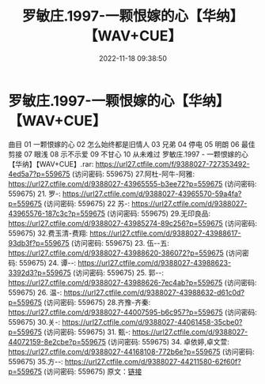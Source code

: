 ﻿---
title: 罗敏庄.1997-一颗恨嫁的心【华纳】【WAV+CUE】
date: 2022-11-18 09:38:50
categories: WAV车载音乐、镜像
tags: 华语中文
---
# 罗敏庄.1997-一颗恨嫁的心【华纳】【WAV+CUE】

曲目
01 一颗恨嫁的心
02 怎么始终都是旧情人
03 兄弟
04 停电
05 明朗
06 最佳剪接
07 眼浅
08 示不示爱
09 不甘心
10 从未难过
罗敏庄.1997 - 一颗恨嫁的心【华纳】【WAV+CUE】.rar: https://url27.ctfile.com/f/9388027-727353492-4ed5a7?p=559675
(访问密码: 559675)
27.阿杜-阿牛-阿雅: https://url27.ctfile.com/d/9388027-43965555-b3ee72?p=559675
(访问密码: 559675)
21. 罗-: https://url27.ctfile.com/d/9388027-43965570-59a4fa?p=559675
(访问密码: 559675)
22 苏-: https://url27.ctfile.com/d/9388027-43965576-187c3c?p=559675
(访问密码: 559675)
29.无印良品: https://url27.ctfile.com/d/9388027-43985274-89c256?p=559675
(访问密码: 559675)
32.费玉清-费翔: https://url27.ctfile.com/d/9388027-43988617-93db3f?p=559675
(访问密码: 559675)
23. 伍--五: https://url27.ctfile.com/d/9388027-43988620-386072?p=559675
(访问密码: 559675)
24. 谭--: https://url27.ctfile.com/d/9388027-43988623-3392d3?p=559675
(访问密码: 559675)
25. 郭--: https://url27.ctfile.com/d/9388027-43988626-7ec4ab?p=559675
(访问密码: 559675)
26. 温-: https://url27.ctfile.com/d/9388027-43988632-d61c0d?p=559675
(访问密码: 559675)
28.齐豫-齐秦: https://url27.ctfile.com/d/9388027-44007595-b6c957?p=559675
(访问密码: 559675)
30.关-: https://url27.ctfile.com/d/9388027-44061458-35cbe0?p=559675
(访问密码: 559675)
31. 甄-: https://url27.ctfile.com/d/9388027-44072159-8e2cbe?p=559675
(访问密码: 559675)
34. 卓依婷,卓文萱: https://url27.ctfile.com/d/9388027-44168108-772b6e?p=559675
(访问密码: 559675)
35.方--: https://url27.ctfile.com/d/9388027-44211580-62f60f?p=559675
(访问密码: 559675)
原文：[链接](https://blog.sina.com.cn/s/blog_1647c7e76010310at.html)